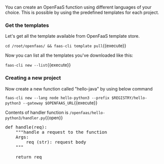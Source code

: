 You can create an OpenFaaS function using different languages of your choice. This is possible
by using the predefined templates for each project.


### Get the templates
Let's get all the template available from OpenFaaS template store.

`cd /root/openfaas/ && faas-cli template pull`{{execute}}

Now you can list all the templates you've downloaded like this:

`faas-cli new --list`{{execute}}

  
### Creating a new project
Now create a new function called "hello-java" by using below command

`faas-cli new --lang node hello-python3 --prefix $REGISTRY/hello-python3 --gateway $OPENFAAS_URL`{{execute}}

Contents of handler function is 
`/openfaas/hello-python3/handler.py`{{open}}

<pre>
def handle(req):
    """handle a request to the function
    Args:
        req (str): request body
    """

    return req
</pre>